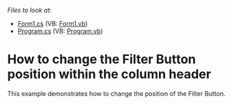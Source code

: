 <!-- default file list -->
*Files to look at*:

* [Form1.cs](./CS/GridFilterButton/Form1.cs) (VB: [Form1.vb](./VB/GridFilterButton/Form1.vb))
* [Program.cs](./CS/GridFilterButton/Program.cs) (VB: [Program.vb](./VB/GridFilterButton/Program.vb))
<!-- default file list end -->
# How to change the Filter Button position within the column header


<p>This example demonstrates how to change the position of the Filter Button.</p>

<br/>


